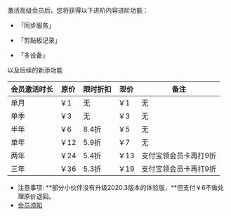激活高级会员后，您将获得以下进阶内容进阶功能：

* 「同步服务」

* 「剪贴板记录」

* 「多设备」

以及后续的新添功能

| 会员激活时长 | 原价 | 限时折扣 | 现价 | 备注 |
| --- | --- | --- | --- | --- |
| 单月 | ￥1 | 无 | ￥1 | 无 |
| 单季 | ￥3 | 无 | ￥3 | 无 |
| 半年 | ￥6 | 8.4折 | ￥5 | 无 |
| 单年 | ￥12 | 5.9折 | ￥7 | 无 |
| 两年 | ￥24 | 5.4折 | ￥13 | 支付宝领会员卡再打9折 |
| 三年 | ￥36 | 5.3折 | ￥19 | 支付宝领会员卡再打9折 |

* 注意事项:
 **部分小伙伴没有升级2020.3版本的体验版，**但支付￥6不做处理原价退回。
 * [会员须知](https://sunshinesudio.com/senior)
